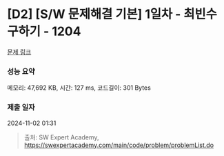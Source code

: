 # [D2] [S/W 문제해결 기본] 1일차 - 최빈수 구하기 - 1204 

[문제 링크](https://swexpertacademy.com/main/code/problem/problemDetail.do?contestProbId=AV13zo1KAAACFAYh) 

### 성능 요약

메모리: 47,692 KB, 시간: 127 ms, 코드길이: 301 Bytes

### 제출 일자

2024-11-02 01:31



> 출처: SW Expert Academy, https://swexpertacademy.com/main/code/problem/problemList.do